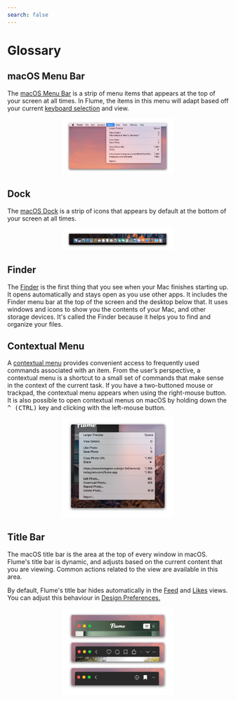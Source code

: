```yaml
---
search: false
---
```



# Glossary

## macOS Menu Bar
The [macOS Menu Bar](https://en.wikipedia.org/wiki/Menu_bar#Macintosh) is a strip of menu items that appears at the top of your screen at all times. In Flume, the items in this menu will adapt based off your current [keyboard selection](/misc/keyboard-shortcuts.md) and view.

<p style="text-align: center; margin-top: 1em;"><img src="/assets/menubar.png" width="50%" height="50%" /></p>

## Dock
The [macOS Dock](https://en.wikipedia.org/wiki/Dock_\(macOS\)) is a strip of icons that appears by default at the bottom of your screen at all times. 

<p style="text-align: center; margin-top: 1em;"><img src="/assets/dock.png" width="50%" height="50%" /></p>

## Finder
The [Finder](https://support.apple.com/en-us/HT201732) is the first thing that you see when your Mac finishes starting up. It opens automatically and stays open as you use other apps. It includes the Finder menu bar at the top of the screen and the desktop below that. It uses windows and icons to show you the contents of your Mac, and other storage devices. It's called the Finder because it helps you to find and organize your files.

## Contextual Menu
A [contextual menu](https://developer.apple.com/library/content/documentation/UserExperience/Conceptual/OSXHIGuidelines/ContextualMenus.html) provides convenient access to frequently used commands associated with an item. From the user’s perspective, a contextual menu is a shortcut to a small set of commands that make sense in the context of the current task. If you have a two-buttoned mouse or trackpad, the contextual menu appears when using the right-mouse button. It is also possible to open contextual menus on macOS by holding down the <kbd>^ (CTRL)</kbd> key and clicking with the left-mouse button.

<p style="text-align: center; margin-top: 1em;"><img src="/assets/contextual-menu.png" width="50%" height="50%" /></p>

## Title Bar
The macOS title bar is the area at the top of every window in macOS. Flume's title bar is dynamic, and adjusts based on the current content that you are viewing. Common actions related to the view are available in this area.

By default, Flume's title bar hides automatically in the [Feed](/views/feed.md) and [Likes](/views/likes.md) views. You can adjust this behaviour in [Design Preferences.](/preferences/design.md)

<p style="text-align: center; margin-top: 1em;"><img src="/assets/titlebar.png" width="50%" height="50%" /></p>

